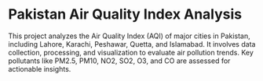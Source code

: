 # Pakistan Air Quality Index Analysis
This project analyzes the Air Quality Index (AQI) of major cities in Pakistan, including Lahore, Karachi, Peshawar, Quetta, and Islamabad. It involves data collection, processing, and visualization to evaluate air pollution trends. Key pollutants like PM2.5, PM10, NO2, SO2, O3, and CO are assessed for actionable insights.
